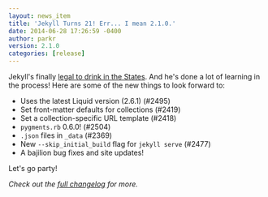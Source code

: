 ```yaml
---
layout: news_item
title: 'Jekyll Turns 21! Err... I mean 2.1.0.'
date: 2014-06-28 17:26:59 -0400
author: parkr
version: 2.1.0
categories: [release]
---
```


Jekyll's finally [legal to drink in the States](http://en.wikipedia.org/wiki/Legal_drinking_age).
And he's done a lot of learning in the process! Here are some of the new
things to look forward to:

- Uses the latest Liquid version (2.6.1) (#2495)
- Set front-matter defaults for collections (#2419)
- Set a collection-specific URL template (#2418)
- `pygments.rb` 0.6.0! (#2504)
- `.json` files in `_data` (#2369)
- New `--skip_initial_build` flag for `jekyll serve` (#2477)
- A bajilion bug fixes and site updates!

Let's go party!

*Check out the [full changelog](/docs/history/) for more.*
